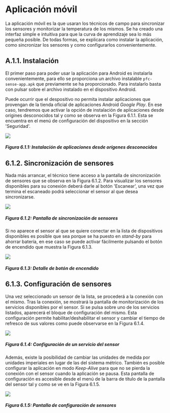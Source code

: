 # Aplicación móvil

La aplicación móvil es la que usaran los técnicos de campo para sincronizar los sensores y monitorizar la temperatura de los mismos. Se ha creado una interfaz simple e intuitiva para que la curva de aprendizaje sea lo más pequeña posible. De todas formas, se explicara como instalar la aplicación, como sincronizar los sensores y como configurarlos convenientemente.

## A.1.1. Instalación

El primer paso para poder usar la aplicación para Android es instalarla convenientemente, para ello se proporciona un archivo instalable ```pfc-sense-app.apk``` que previamente se ha proporcionado. Para instalarlo basta con pulsar sobre el archivo instalado en el dispositivo Android. 

Puede ocurrir que el despositivo no permita instalar aplicaciones que provengan de la tienda oficial de aplicaciones Android *Google Play*. En ese caso, tendremos que activar la opción de instalación de aplicaciones desde orígines desconocidos tal y como se observa en la Figura 6.1.1. Esta se encuentra en el menú de configuración del dispositivo en la sección 'Seguridad'.

![](./imagenes/configuracion_origenes_desconocidos.png)
##### Figura 6.1.1: Instalación de aplicaciones desde orígenes desconocidos


## 6.1.2. Sincronización de sensores

Nada más arrancar, el técnico tiene acceso a la pantalla de sincronización de sensores que se observa en la Figura 6.1.2. Para visualizar los sensores disponibles para su conexión deberá darle al botón 'Escanear', una vez que termina el escaneado podrá seleccionar el sensor al que desea sincronizarse.

![](./imagenes/pantalla_sincronizacion_sensores.png)
##### Figura 6.1.2: Pantalla de sincronización de sensores

Si no aparece el sensor al que se quiere conectar en la lista de dispositivos disponibles es posible que sea porque se ha puesto en *stand-by* para ahorrar batería, en ese caso se puede activar fácilmente pulsando el botón de encendido que muestra la Figura 6.1.3.

![](./imagenes/sensortag_detalle_boton.jpg)
##### Figura 6.1.3: Detalle de botón de encendido

## 6.1.3. Configuración de sensores

Una vez seleccionado un sensor de la lista, se procederá a la conexión con el mismo. Tras la conexión, se mostrará la pantalla de monitorización de los servicios disponibles por el sensor. Si se pulsa sobre uno de los servicios listados, aparecerá el bloque de configuración del mismo. Esta configuración permite habilitar/deshabilitar el sensor y cambiar el tiempo de refresco de sus valores como puede observarse en la Figura 6.1.4.

![](./imagenes/configuracion_servicio_sensor.png)
##### Figura 6.1.4: Configuración de un servicio del sensor


Además, existe la posibilidad de cambiar las unidades de medida por unidades imperiales en lugar de las del sistema métrico. También es posible configurar la aplicación en modo *Keep-Alive* para que no se pierda la conexión con el sensor cuando la aplicación se pausa. Esta pantalla de configuración es accesible desde el menú de la barra de título de la pantalla del sensor tal y como se ve en la Figura 6.1.5.

![](./imagenes/configuracion_sensor.png)
##### Figura 6.1.5: Pantalla de configuración de sensores